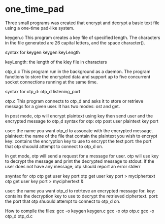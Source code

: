 # one_time_pad

Three small programs was created that encrypt and decrypt a basic text file using a one-time pad-like system. 

keygen.c
This program creates a key file of specified length. The characters in the file generated are 26 capital letters, and the space character().

syntax for keygen
keygen keyLength

keyLength: the length of the kiey file in characters

otp_d.c
This program run in the background as a daemon. The program functions to store the encrypted data and support up to five concurrent socket connections running at the same time.

syntax for otp_d:
otp_d listening_port

otp.c
This program connects to otp_d and asks it to store or retrieve messags for a given user. It has two modes: ost and get.

In post mode, otp will encrypt plaintext using key then send user and the encrypted message to otp_d
syntax for otp:
otp post user plaintext key port

user: the name you want otp_d to assocate with the encrypted message.
plaintext: the name of the file that contain the plaintext you wish to encrypt
key: contains the encryption key to use to encrypt the text
port: the port that otp shuould attempt to connect to otp_d on.

In get mode, otp will send a request for a message for user. otp will use key to decrypt the message and print the decrypted message to stdout.
If the user does not have any message, otp should report an error stderr

snyntax for otp
otp get user key port
otp get user key port > myciphertext
otp get user key port > myciphertext &

user: the name you want otp_d to retrteve an encrypted message for.
key: contains the decryption key to use to decrypt the retrieved ciphertext.
port: the port that otp shuould attempt to connect to otp_d on.

How to compile the files:
gcc -o keygen keygen.c
gcc -o otp otp.c
gcc -o otp_d otp_d.c
